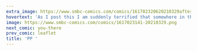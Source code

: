 ```yaml
---
extra_image: https://www.smbc-comics.com/comics/161702320620210329after.png
hovertext: 'As I post this I am suddenly terrified that somewhere in the multiverse, Scott Aaronson already made this joke. '
image: https://www.smbc-comics.com/comics/1617023141-20210329.png
next_comic: you-there
prev_comic: leaflet
title: 'PP '
---
```


